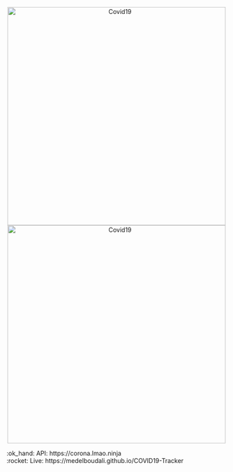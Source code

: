 <p align="center">
  <img style='width: 500px' src='https://i.imgur.com/0IkkeTc.png' alt='Covid19'/>
  <img style='width: 500px' src='https://i.imgur.com/d6CdIbf.png' alt='Covid19'/>
</p>
:ok_hand: API: https://corona.lmao.ninja <br/>
:rocket: Live: https://medelboudali.github.io/COVID19-Tracker
